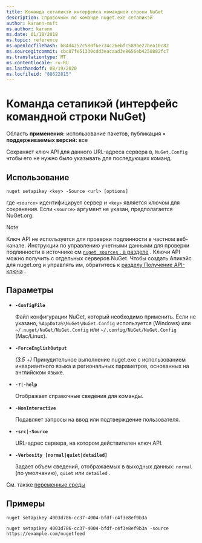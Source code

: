 ```yaml
---
title: Команда сетапикэй интерфейса командной строки NuGet
description: Справочник по команде nuget.exe сетапикэй
author: karann-msft
ms.author: karann
ms.date: 01/18/2018
ms.topic: reference
ms.openlocfilehash: b84d4257c580f6e734c26ebfc589be27bea10c82
ms.sourcegitcommit: cbc87fe51330cdd3eacaad3e8656eb4258882fc7
ms.translationtype: MT
ms.contentlocale: ru-RU
ms.lasthandoff: 08/19/2020
ms.locfileid: "88622815"
---
```

# <a name="setapikey-command-nuget-cli"></a>Команда сетапикэй (интерфейс командной строки NuGet)

Область **применения:** использование пакетов, публикация &bullet; **поддерживаемых версий:** все

Сохраняет ключ API для данного URL-адреса сервера в, `NuGet.Config` чтобы его не нужно было указывать для последующих команд.

## <a name="usage"></a>Использование

```cli
nuget setapikey <key> -Source <url> [options]
```

где `<source>` идентифицирует сервер и `<key>` является ключом для сохранения. Если `<source>` аргумент не указан, предполагается NuGet.org. 

> [!NOTE]
> Ключ API не используется для проверки подлинности в частном веб-канале. Инструкции по управлению учетными данными для проверки подлинности в источнике см [ `nuget sources` . в разделе](../cli-reference/cli-ref-sources.md) .
> Ключи API можно получить с отдельных серверов NuGet. Чтобы создать Апикэйс для nuget.org и управлять им, обратитесь к [разделу Получение API-ключа](../../nuget-org/scoped-api-keys.md#acquire-an-api-key) .

## <a name="options"></a>Параметры

- **`-ConfigFile`**

  Файл конфигурации NuGet, который необходимо применить. Если не указано, `%AppData%\NuGet\NuGet.Config` используется (Windows) или `~/.nuget/NuGet/NuGet.Config` или `~/.config/NuGet/NuGet.Config` (Mac/Linux).

- **`-ForceEnglishOutput`**

  *(3.5 +)* Принудительное выполнение nuget.exe с использованием инвариантного языка и региональных параметров, основанных на английском языке.

- **`-?|-help`**

  Отображает справочные сведения для команды.

- **`-NonInteractive`**

  Подавляет запросы на ввод или подтверждение пользователя.

- **`-src|-Source`**

  URL-адрес сервера, на котором действителен ключ API.

- **`-Verbosity [normal|quiet|detailed]`**

  Задает объем сведений, отображаемых в выходных данных: `normal` (по умолчанию), `quiet` или `detailed` .

См. также [переменные среды](cli-ref-environment-variables.md)

## <a name="examples"></a>Примеры

```cli
nuget setapikey 4003d786-cc37-4004-bfdf-c4f3e8ef9b3a

nuget setapikey 4003d786-cc37-4004-bfdf-c4f3e8ef9b3a -source https://example.com/nugetfeed
```
